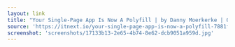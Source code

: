 ```yaml
---
layout: link
title: "Your Single-Page App Is Now A Polyfill | by Danny Moerkerke | Oct, 2020 | ITNEXT"
source: 'https://itnext.io/your-single-page-app-is-now-a-polyfill-7881fb01694e'
screenshot: 'screenshots/17133b13-2e65-4b74-8e62-dcb9051a959d.jpg'
---
```


